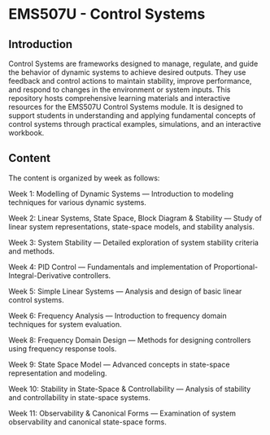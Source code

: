 # EMS507U - Control Systems
## Introduction
Control Systems are frameworks designed to manage, regulate, and guide the behavior of dynamic systems to achieve desired outputs. They use feedback and control actions to maintain stability, improve performance, and respond to changes in the environment or system inputs.
This repository hosts comprehensive learning materials and interactive resources for the EMS507U Control Systems module. It is designed to support students in understanding and applying fundamental concepts of control systems through practical examples, simulations, and an interactive workbook.

## Content
The content is organized by week as follows:

Week 1: Modelling of Dynamic Systems — Introduction to modeling techniques for various dynamic systems.

Week 2: Linear Systems, State Space, Block Diagram & Stability — Study of linear system representations, state-space models, and stability analysis.

Week 3: System Stability — Detailed exploration of system stability criteria and methods.

Week 4: PID Control — Fundamentals and implementation of Proportional-Integral-Derivative controllers.

Week 5: Simple Linear Systems — Analysis and design of basic linear control systems.

Week 6: Frequency Analysis — Introduction to frequency domain techniques for system evaluation.

Week 8: Frequency Domain Design — Methods for designing controllers using frequency response tools.

Week 9: State Space Model — Advanced concepts in state-space representation and modeling.

Week 10: Stability in State-Space & Controllability — Analysis of stability and controllability in state-space systems.

Week 11: Observability & Canonical Forms — Examination of system observability and canonical state-space forms.

